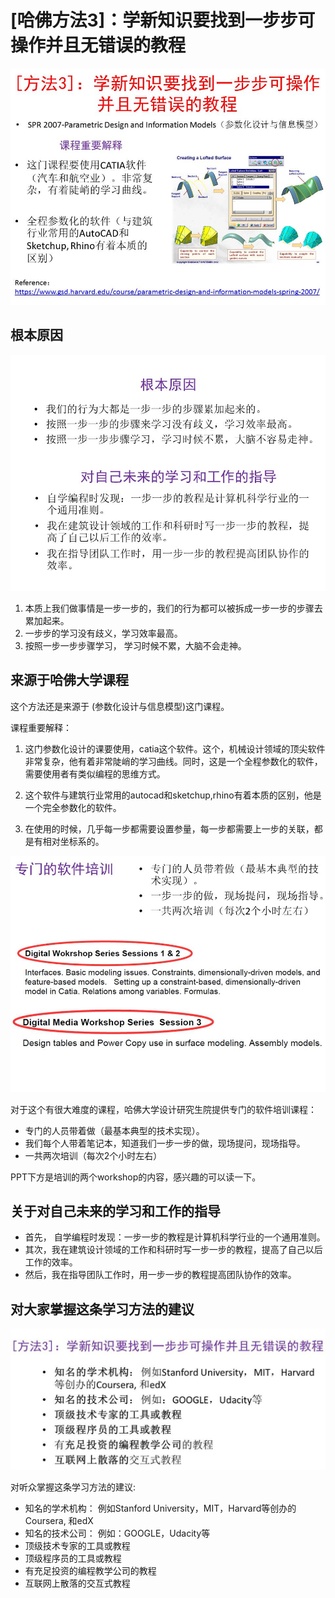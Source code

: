# [哈佛方法3]：学新知识要找到一步步可操作并且无错误的教程

![](/images/章1-哈佛教给我的8个高效学习方法/3.学新知识要找到一步步可操作并且无错误的教程/幻灯片11.JPG)

## 根本原因

![](/images/章1-哈佛教给我的8个高效学习方法/3.学新知识要找到一步步可操作并且无错误的教程/幻灯片13.JPG)

1. 本质上我们做事情是一步一步的，我们的行为都可以被拆成一步一步的步骤去累加起来。
2. 一步步的学习没有歧义，学习效率最高。
3. 按照一步一步步骤学习， 学习时候不累，大脑不会走神。


## 来源于哈佛大学课程

这个方法还是来源于 (参数化设计与信息模型)这门课程。

课程重要解释：

1. 这门参数化设计的课要使用，catia这个软件。这个，机械设计领域的顶尖软件非常复杂，他有着非常陡峭的学习曲线。同时，这是一个全程参数化的软件，需要使用者有类似编程的思维方式。

2. 这个软件与建筑行业常用的autocad和sketchup,rhino有着本质的区别，他是一个完全参数化的软件。

3. 在使用的时候，几乎每一步都需要设置参量，每一步都需要上一步的关联，都是有相对坐标系的。

![](/images/章1-哈佛教给我的8个高效学习方法/3.学新知识要找到一步步可操作并且无错误的教程/幻灯片12.JPG)

对于这个有很大难度的课程，哈佛大学设计研究生院提供专门的软件培训课程：

- 专门的人员带着做（最基本典型的技术实现）。
- 我们每个人带着笔记本，知道我们一步一步的做，现场提问，现场指导。
- 一共两次培训（每次2个小时左右）

PPT下方是培训的两个workshop的内容，感兴趣的可以读一下。

## 关于对自己未来的学习和工作的指导

- 首先， 自学编程时发现：一步一步的教程是计算机科学行业的一个通用准则。
- 其次，我在建筑设计领域的工作和科研时写一步一步的教程，提高了自己以后工作的效率。
- 然后，我在指导团队工作时，用一步一步的教程提高团队协作的效率。


## 对大家掌握这条学习方法的建议

![](/images/章1-哈佛教给我的8个高效学习方法/3.学新知识要找到一步步可操作并且无错误的教程/幻灯片41.JPG)

对听众掌握这条学习方法的建议:

- 知名的学术机构： 例如Stanford University，MIT，Harvard等创办的Coursera, 和edX
- 知名的技术公司： 例如：GOOGLE，Udacity等
- 顶级技术专家的工具或教程
- 顶级程序员的工具或教程
- 有充足投资的编程教学公司的教程
- 互联网上散落的交互式教程
